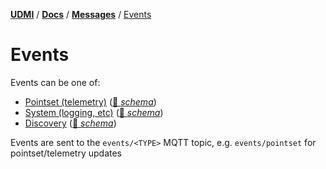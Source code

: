 [**UDMI**](../../) / [**Docs**](../) / [**Messages**](./)
/ [Events](#)

# Events

Events can be one of:
- [Pointset (telemetry)](pointset.md#telemetry) ([🧬 _schema_](../../gencode/docs/event_pointset.html))
- [System (logging, etc)](system.md#event) ([🧬 _schema_](../../gencode/docs/event_system.html))
- [Discovery](../specs/discovery.md) ([🧬 _schema_](../../gencode/docs/event_discovery.html))

Events are sent to the `events/<TYPE>` MQTT topic, e.g. `events/pointset` for pointset/telemetry updates
